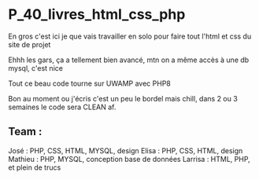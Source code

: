 # P_40_livres_html_css_php
En gros c'est ici je que vais travailler en solo pour faire tout l'html et css du site de projet

Ehhh les gars, ça a tellement bien avancé, mtn on a même accès à une db mysql, c'est nice

Tout ce beau code tourne sur UWAMP avec PHP8

Bon au moment ou j'écris c'est un peu le bordel mais chill, dans 2 ou 3 semaines le code sera CLEAN af.


## Team : 
José : PHP, CSS, HTML, MYSQL, design
Elisa : PHP, CSS, HTML, design
Mathieu : PHP, MYSQL, conception base de données
Larrisa : HTML, PHP, et plein de trucs
